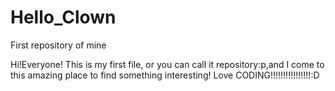# Hello_Clown
First repository of mine

Hi!Everyone!
This is my first file, or you can call it repository:p,and I come to this amazing place to find something interesting!
Love CODING!!!!!!!!!!!!!!!!:D

